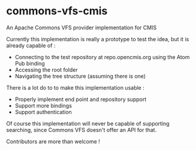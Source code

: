 commons-vfs-cmis
================

An Apache Commons VFS provider implementation for CMIS

Currently this implementation is really a prototype to test the idea, but it is already capable of :
- Connecting to the test repository at repo.opencmis.org using the Atom Pub binding
- Accessing the root folder
- Navigating the tree structure (assuming there is one)

There is a lot do to to make this implementation usable :
- Properly implement end point and repository support
- Support more bindings
- Support authentication

Of course this implementation will never be capable of supporting searching, since Commons VFS doesn't offer an API
for that.

Contributors are more than welcome !

